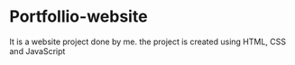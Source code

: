 # Portfollio-website
It is a website project done by me. the project is created using HTML, CSS and JavaScript

